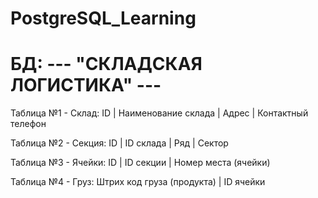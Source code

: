 # PostgreSQL_Learning
# БД: --- "СКЛАДСКАЯ ЛОГИСТИКА" ---

Таблица №1 - Склад:
    ID | Наименование склада | Адрес | Контактный телефон


Таблица №2 - Секция:
    ID | ID склада | Ряд | Сектор


Таблица №3 - Ячейки:
    ID | ID секции | Номер места (ячейки)


Таблица №4 - Груз:
    Штрих код груза (продукта) | ID ячейки